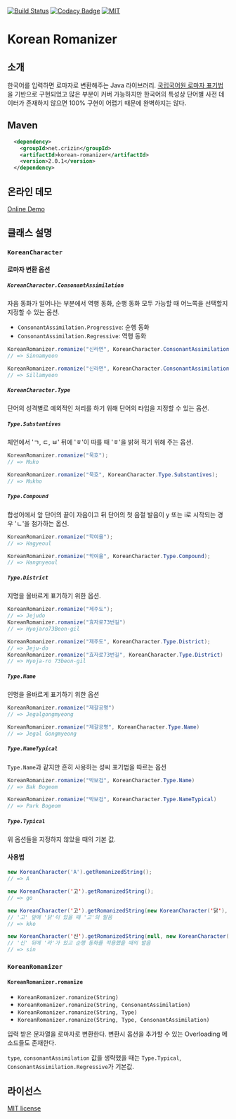 [![Build Status](https://travis-ci.org/crizin/korean-romanizer.svg?branch=master)](https://travis-ci.org/crizin/korean-romanizer)
[![Codacy Badge](https://api.codacy.com/project/badge/Grade/72ed8965fd6e4e9c8faa9a0b3090a045)](https://www.codacy.com/app/crizin/korean-romanizer?utm_source=github.com&amp;utm_medium=referral&amp;utm_content=crizin/korean-romanizer&amp;utm_campaign=Badge_Grade)
[![MIT](https://img.shields.io/badge/license-MIT-blue.svg)](https://opensource.org/licenses/MIT)

# Korean Romanizer

## 소개

한국어를 입력하면 로마자로 변환해주는 Java 라이브러리.
[국립국어원 로마자 표기법](https://www.korean.go.kr/front/page/pageView.do?page_id=P000148&mn_id=99)을 기반으로 구현되었고
많은 부분이 커버 가능하지만 한국어의 특성상 단어별 사전 데이터가 존재하지 않으면 100% 구현이 어렵기 때문에 완벽하지는 않다.

## Maven

```xml
  <dependency>
    <groupId>net.crizin</groupId>
    <artifactId>korean-romanizer</artifactId>
    <version>2.0.1</version>
  </dependency>
```

## 온라인 데모

[Online Demo](http://unply.com/@/koreanRomanizer/)

## 클래스 설명

### `KoreanCharacter`

#### 로마자 변환 옵션

##### `KoreanCharacter.ConsonantAssimilation`

자음 동화가 일어나는 부분에서 역행 동화, 순행 동화 모두 가능할 때 어느쪽을 선택할지 지정할 수 있는 옵션.

  - `ConsonantAssimilation.Progressive`: 순행 동화
  - `ConsonantAssimilation.Regressive`: 역행 동화

```java
KoreanRomanizer.romanize("신라면", KoreanCharacter.ConsonantAssimilation.Progressive);
// => Sinnamyeon

KoreanRomanizer.romanize("신라면", KoreanCharacter.ConsonantAssimilation.Regressive);
// => Sillamyeon
```
##### `KoreanCharacter.Type`

단어의 성격별로 예외적인 처리를 하기 위해 단어의 타입을 지정할 수 있는 옵션.

##### `Type.Substantives`

체언에서 'ㄱ, ㄷ, ㅂ' 뒤에 'ㅎ'이 따를 때 'ㅎ'을 밝혀 적기 위해 주는 옵션.

```java
KoreanRomanizer.romanize("묵호");
// => Muko

KoreanRomanizer.romanize("묵호", KoreanCharacter.Type.Substantives);
// => Mukho
```

##### `Type.Compound`

합성어에서 앞 단어의 끝이 자음이고 뒤 단어의 첫 음절 발음이 y 또는 i로 시작되는 경우 'ㄴ'을 첨가하는 옵션. 

```java
KoreanRomanizer.romanize("학여울");
// => Hagyeoul

KoreanRomanizer.romanize("학여울", KoreanCharacter.Type.Compound);
// => Hangnyeoul
```

##### `Type.District`

지명을 올바르게 표기하기 위한 옵션.

```java
KoreanRomanizer.romanize("제주도");
// => Jejudo
KoreanRomanizer.romanize("효자로73번길")
// => Hyojaro73Beon-gil

KoreanRomanizer.romanize("제주도", KoreanCharacter.Type.District);
// => Jeju-do
KoreanRomanizer.romanize("효자로73번길", KoreanCharacter.Type.District)
// => Hyoja-ro 73beon-gil
```

##### `Type.Name`

인명을 올바르게 표기하기 위한 옵션

```java
KoreanRomanizer.romanize("제갈공명")
// => Jegalgongmyeong

KoreanRomanizer.romanize("제갈공명", KoreanCharacter.Type.Name)
// => Jegal Gongmyeong
```

##### `Type.NameTypical`

`Type.Name`과 같지만 흔히 사용하는 성씨 표기법을 따르는 옵션

```java
KoreanRomanizer.romanize("박보검", KoreanCharacter.Type.Name)
// => Bak Bogeom

KoreanRomanizer.romanize("박보검", KoreanCharacter.Type.NameTypical)
// => Park Bogeom
```

##### `Type.Typical`

위 옵션들을 지정하지 않았을 때의 기본 값.

#### 사용법

```java
new KoreanCharacter('A').getRomanizedString();
// => A

new KoreanCharacter('고').getRomanizedString();
// => go

new KoreanCharacter('고').getRomanizedString(new KoreanCharacter('닭'), null, ConsonantAssimilation.Regressive, Type.Typical);
// '고' 앞에 '닭'이 있을 때 '고'의 발음
// => kko

new KoreanCharacter('신').getRomanizedString(null, new KoreanCharacter('라'), KoreanCharacter.ConsonantAssimilation.Progressive, KoreanCharacter.Type.Typical)
// '신' 뒤에 '라'가 있고 순행 동화를 적용했을 때의 발음
// => sin
```

### `KoreanRomanizer`

#### `KoreanRomanizer.romanize`

  - `KoreanRomanizer.romanize(String)`
  - `KoreanRomanizer.romanize(String, ConsonantAssimilation)`
  - `KoreanRomanizer.romanize(String, Type)`
  - `KoreanRomanizer.romanize(String, Type, ConsonantAssimilation)`

입력 받은 문자열을 로마자로 변환한다. 변환시 옵션을 추가할 수 있는 Overloading 메소드들도 존재한다.

`type`, `consonantAssimilation` 값을 생략했을 때는 `Type.Typical`, `ConsonantAssimilation.Regressive`가 기본값.

## 라이선스

[MIT license](https://opensource.org/licenses/MIT)

